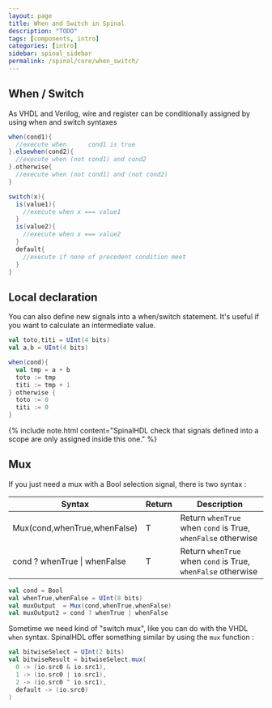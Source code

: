 ```yaml
---
layout: page
title: When and Switch in Spinal
description: "TODO"
tags: [components, intro]
categories: [intro]
sidebar: spinal_sidebar
permalink: /spinal/core/when_switch/
---
```



## When / Switch
As VHDL and Verilog, wire and register can be conditionally assigned by using when and switch syntaxes

```scala
when(cond1){
  //execute when      cond1 is true
}.elsewhen(cond2){
  //execute when (not cond1) and cond2
}.otherwise{
  //execute when (not cond1) and (not cond2)
}

switch(x){
  is(value1){
    //execute when x === value1
  }
  is(value2){
    //execute when x === value2
  }
  default{
    //execute if none of precedent condition meet
  }
}
```

## Local declaration

You can also define new signals into a when/switch statement. It's useful if you want to calculate an intermediate value.

```scala
val toto,titi = UInt(4 bits)
val a,b = UInt(4 bits)

when(cond){
  val tmp = a + b
  toto := tmp
  titi := tmp + 1
} otherwise {
  toto := 0
  titi := 0
}
```

{% include note.html content="SpinalHDL check that signals defined into a scope are only assigned inside this one." %}

## Mux

If you just need a mux with a Bool selection signal, there is two syntax :

| Syntax | Return | Description |
| ------- | ---- | --- |
| Mux(cond,whenTrue,whenFalse) | T | Return `whenTrue` when `cond` is True, `whenFalse` otherwise |
| cond ? whenTrue \| whenFalse | T | Return `whenTrue` when `cond` is True, `whenFalse` otherwise |


```scala
val cond = Bool
val whenTrue,whenFalse = UInt(8 bits)
val muxOutput  = Mux(cond,whenTrue,whenFalse)
val muxOutput2 = cond ? whenTrue | whenFalse
```

Sometime we need kind of "switch mux", like you can do with the VHDL `when` syntax. SpinalHDL offer something similar by using the `mux` function :

```scala
val bitwiseSelect = UInt(2 bits)
val bitwiseResult = bitwiseSelect.mux(
  0 -> (io.src0 & io.src1),
  1 -> (io.src0 | io.src1),
  2 -> (io.src0 ^ io.src1),
  default -> (io.src0)
)
```
